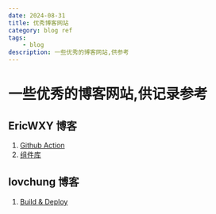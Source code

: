 ```yaml
---
date: 2024-08-31
title: 优秀博客网站
category: blog ref
tags:
    - blog
description: 一些优秀的博客网站,供参考
---
```


# 一些优秀的博客网站,供记录参考

## EricWXY 博客
1. [Github Action](<https://ericwxy.github.io/2024/03/06/2024-03-06-02/>)
2. [组件库](<https://ericwxy.github.io/2024/04/17/2024-04-17-01/>)

## lovchung 博客
1. [Build & Deploy](<https://www.lovchun.com/posts/>)
